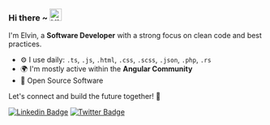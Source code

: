 ### Hi there ~ <img src="https://user-images.githubusercontent.com/1303154/88677602-1635ba80-d120-11ea-84d8-d263ba5fc3c0.gif" width="24px" alt="Hi">

<p>
    I'm Elvin, a <strong>Software Developer</strong> with a strong focus on clean code and best practices.
</p>

- ⚙️ I use daily: `.ts`, `.js`, `.html`, `.css`, `.scss`, `.json`, `.php`, `.rs`
- 🌍 I'm mostly active within the **Angular Community**
- 💜 Open Source Software

Let's connect and build the future together! 🌟

[![Linkedin Badge](https://img.shields.io/badge/-LinkedIn-blue?style=flat-square&logo=Linkedin&logoColor=white&link=https://www.linkedin.com/in/elvinacuna/)](https://www.linkedin.com/in/elvinacuna/)
[![Twitter Badge](https://img.shields.io/badge/-Twitter-%231DA1F2?style=flat-square&logo=Twitter&logoColor=white&link=https://twitter.com/ewacuna/)](https://twitter.com/ewacuna/)
